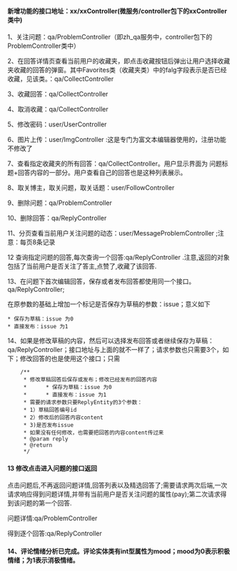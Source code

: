 #### 新增功能的接口地址：xx/xxController(微服务/controller包下的xxController类中)

1、关注问题：qa/ProblemController（即zh_qa服务中，controller包下的ProblemController类中）

2、在回答详情页查看当前用户的收藏夹，即点击收藏按钮后弹出让用户选择收藏夹收藏的回答的弹窗。其中Favorites类（收藏夹类）中的falg字段表示是否已经收藏，见该类。：qa/CollectController

3、收藏回答：qa/CollectController

4、取消收藏：qa/CollectController

5、修改密码：user/UserController

6、图片上传：user/ImgController :这是专门为富文本编辑器使用的，注册功能不修改了

7、查看指定收藏夹的所有回答：qa/CollectController。用户显示界面为 问题标题+回答内容的一部分。用户查看自己的回答也是这种列表展示。

8、取关博主，取关问题，取关话题：user/FollowController

9、删除问题：qa/ProblemController

10、删除回答：qa/ReplyController

11、分页查看当前用户关注问题的动态：user/MessageProblemController ;注意：每页8条记录

12 查询指定问题的回答,每次查询一个回答:qa/ReplyController .注意,返回的对象包括了当前用户是否关注了答主,点赞了,收藏了该回答.

13、在问题下首次编辑回答，保存或者发布回答都使用同一个接口。qa/ReplyController;

在原参数的基础上增加一个标记是否保存为草稿的参数：issue；意义如下

```
* 保存为草稿：issue 为0
* 直接发布：issue 为1
```

14、如果是修改草稿的内容，然后可以选择发布回答或者继续保存为草稿：qa/ReplyController；接口地址与上面的就不一样了；请求参数也只需要3个，如下；修改回答的也是使用这个接口；只需

```
    /**
     * 修改草稿回答后保存或发布；修改已经发布的回答内容
     *      * 保存为草稿：issue 为0
     *      * 直接发布：issue 为1
     * 需要的请求参数只要ReplyEntity的3个参数：
     * 1）草稿回答编号id
     * 2）修改后的回答内容content
     * 3)是否发布issue
     * 如果没有任何修改，也需要把回答的内容content传过来
     * @param reply 
     * @return
     */
```

#### 13 修改点击进入问题的接口返回

点击问题后,不再返回问题详情,回答列表以及精选回答了;需要请求两次后端,一次请求响应得到问题详情,并带有当前用户是否关注问题的属性(pay);第二次请求得到该问题的第一个回答.

问题详情:qa/ProblemController

得到逐个回答:qa/ReplyController

#### 14、评论情绪分析已完成。评论实体类有int型属性为mood；mood为0表示积极情绪；为1表示消极情绪。
